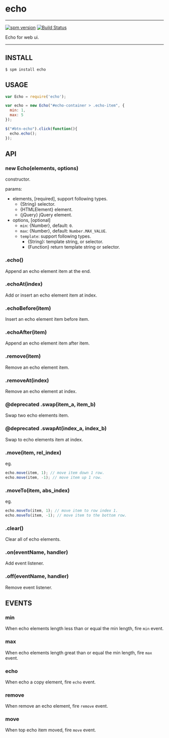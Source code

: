# echo

---

[![spm version](http://spmjs.io/badge/echo)](http://spmjs.io/package/echo)
[![Build Status](https://travis-ci.org/hotoo/echo.svg?branch=master)](https://travis-ci.org/hotoo/echo)

Echo for web ui.

---

## INSTALL

```
$ spm install echo
```

## USAGE

```js
var Echo = require('echo');

var echo = new Echo("#echo-container > .echo-item", {
  min: 1,
  max: 5
});

$("#btn-echo").click(function(){
  echo.echo();
});
```

## API

### new Echo(elements, options)

constructor.

params:

* elements, [required], support following types.
  * {String} selector.
  * {HTMLElement} element.
  * {jQuery} jQuery element.
* options, [optional]
  * `min`: {Number}, default: `0`.
  * `max`: {Number}, default: `Number.MAX_VALUE`.
  * `template`: support following types.
    * {String}: template string, or selector.
    * {Function} return template string or selector.

### .echo()

Append an echo element item at the end.

### .echoAt(index)

Add or insert an echo element item at index.

### .echoBefore(item)

Insert an echo element item before item.

### .echoAfter(item)

Append an echo element item after item.

### .remove(item)

Remove an echo element item.

### .removeAt(index)

Remove an echo element at index.

### @deprecated .swap(item_a, item_b)

Swap two echo elements item.

### @deprecated .swapAt(index_a, index_b)

Swap to echo elements item at index.

### .move(item, rel_index)

eg.

```js
echo.move(item, 1); // move item down 1 row.
echo.move(item, -1); // move item up 1 row.
```

### .moveTo(item, abs_index)

eg.

```js
echo.moveTo(item, 1); // move item to row index 1.
echo.moveTo(item, -1); // move item to the bottom row.
```

### .clear()

Clear all of echo elements.

### .on(eventName, handler)

Add event listener.

### .off(eventName, handler)

Remove event listener.


## EVENTS

### min

When echo elements length less than or equal the min length, fire `min` event.

### max

When echo elements length great than or equal the min length, fire `max` event.

### echo

When echo a copy element, fire `echo` event.

### remove

When remove an echo element, fire `remove` event.

### move

When top echo item moved, fire `move` event.
